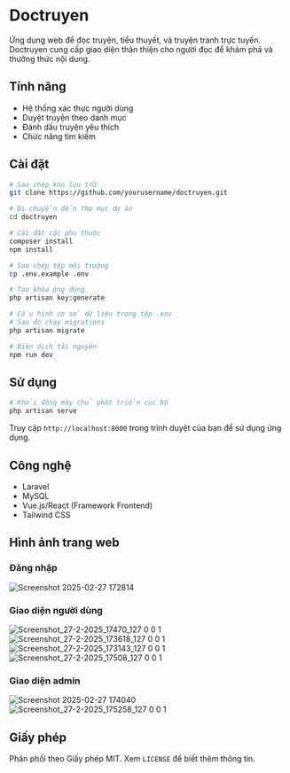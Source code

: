 # Doctruyen

Ứng dụng web để đọc truyện, tiểu thuyết, và truyện tranh trực tuyến. Doctruyen cung cấp giao diện thân thiện cho người đọc để khám phá và thưởng thức nội dung.

## Tính năng

- Hệ thống xác thực người dùng
- Duyệt truyện theo danh mục
- Đánh dấu truyện yêu thích
- Chức năng tìm kiếm

## Cài đặt

```bash
# Sao chép kho lưu trữ
git clone https://github.com/yourusername/doctruyen.git

# Di chuyển đến thư mục dự án
cd doctruyen

# Cài đặt các phụ thuộc
composer install
npm install

# Sao chép tệp môi trường
cp .env.example .env

# Tạo khóa ứng dụng
php artisan key:generate

# Cấu hình cơ sở dữ liệu trong tệp .env
# Sau đó chạy migrations
php artisan migrate

# Biên dịch tài nguyên
npm run dev
```

## Sử dụng

```bash
# Khởi động máy chủ phát triển cục bộ
php artisan serve
```

Truy cập `http://localhost:8000` trong trình duyệt của bạn để sử dụng ứng dụng.

## Công nghệ

- Laravel
- MySQL
- Vue.js/React (Framework Frontend)
- Tailwind CSS

## Hình ảnh trang web
### Đăng nhập 
![Screenshot 2025-02-27 172814](https://github.com/user-attachments/assets/311018d5-3c3a-4399-b5cd-30d4d624cf18)
### Giao diện người dùng
![Screenshot_27-2-2025_17470_127 0 0 1](https://github.com/user-attachments/assets/33ff31a5-425c-420c-9f63-617b9f329f09)
![Screenshot_27-2-2025_173618_127 0 0 1](https://github.com/user-attachments/assets/68dd0407-037d-4887-94c8-cceb3ad7fe11)
![Screenshot_27-2-2025_173143_127 0 0 1](https://github.com/user-attachments/assets/1f585665-6272-4bf5-ae6f-aa5d259536ed)
![Screenshot_27-2-2025_17508_127 0 0 1](https://github.com/user-attachments/assets/919070a1-eee8-4365-980b-da608698a7f9)
### Giao diện admin
![Screenshot 2025-02-27 174040](https://github.com/user-attachments/assets/2948ba40-4249-47ca-b2f4-d6c945ac1b1f)
![Screenshot_27-2-2025_175258_127 0 0 1](https://github.com/user-attachments/assets/9c007704-fd32-4422-b17a-37c170fdd5d9)



### 

## Giấy phép

Phân phối theo Giấy phép MIT. Xem `LICENSE` để biết thêm thông tin.

